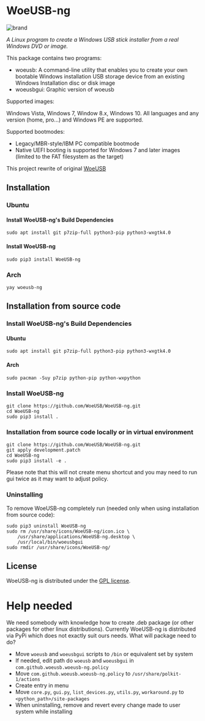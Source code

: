 # WoeUSB-ng
![brand](https://raw.githubusercontent.com/WoeUSB/WoeUSB-ng/master/WoeUSB/data/woeusb-logo.png)

_A Linux program to create a Windows USB stick installer from a real Windows DVD or image._

This package contains two programs:

* woeusb: A command-line utility that enables you to create your own bootable Windows installation USB storage device from an existing Windows Installation disc or disk image
* woeusbgui: Graphic version of woeusb

Supported images:

Windows Vista, Windows 7, Window 8.x, Windows 10. All languages and any version (home, pro...) and Windows PE are supported.

Supported bootmodes:

* Legacy/MBR-style/IBM PC compatible bootmode
* Native UEFI booting is supported for Windows 7 and later images (limited to the FAT filesystem as the target)

This project rewrite of original [WoeUSB](https://github.com/slacka/WoeUSB) 

## Installation

### Ubuntu
#### Install WoeUSB-ng's Build Dependencies
```shell
sudo apt install git p7zip-full python3-pip python3-wxgtk4.0 
```

#### Install WoeUSB-ng
```shell
sudo pip3 install WoeUSB-ng
```

### Arch
```shell
yay woeusb-ng
```

## Installation from source code

### Install WoeUSB-ng's Build Dependencies
#### Ubuntu
```shell
sudo apt install git p7zip-full python3-pip python3-wxgtk4.0 
```
#### Arch
```shell
sudo pacman -Suy p7zip python-pip python-wxpython
```
### Install WoeUSB-ng
```shell
git clone https://github.com/WoeUSB/WoeUSB-ng.git
cd WoeUSB-ng
sudo pip3 install .
```

### Installation from source code locally or in virtual environment 
```shell
git clone https://github.com/WoeUSB/WoeUSB-ng.git
git apply development.patch
cd WoeUSB-ng
sudo pip3 install -e .
```
Please note that this will not create menu shortcut and you may need to run gui twice as it may want to adjust policy. 

### Uninstalling

To remove WoeUSB-ng completely run (needed only when using installation from source code):
```shell
sudo pip3 uninstall WoeUSB-ng
sudo rm /usr/share/icons/WoeUSB-ng/icon.ico \
    /usr/share/applications/WoeUSB-ng.desktop \
    /usr/local/bin/woeusbgui
sudo rmdir /usr/share/icons/WoeUSB-ng/
```

## License
WoeUSB-ng is distributed under the [GPL license](https://github.com/WoeUSB/WoeUSB-ng/blob/master/COPYING).

# Help needed
We need somebody with knowledge how to create .deb package (or other packages for other linux distributions).
Currently WoeUSB-ng is distributed via PyPi which does not exactly suit ours needs.
What will package need to do? 
- Move `woeusb` and `woeusbgui` scripts to `/bin` or equivalent set by system
- If needed, edit path do `woeusb` and `woeusbgui` in `com.github.woeusb.woeusb-ng.policy`
- Move `com.github.woeusb.woeusb-ng.policy` to `/usr/share/polkit-1/actions`
- Create entry in menu
- Move `core.py`, `gui.py`, `list_devices.py`, `utils.py`, `workaround.py` to `<python_path>/site-packages`
- When uninstalling, remove and revert every change made to user system while installing
